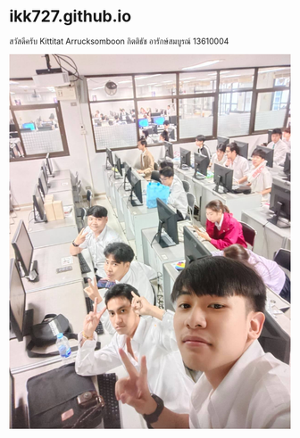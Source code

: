 # ikk727.github.io
สวัสดีครับ
Kittitat Arrucksomboon
กิตติธัช อารักษ์สมบูรณ์ 13610004

![image](120134267_439906866970256_874120245649400780_n.jpg)